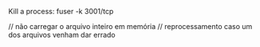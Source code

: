 Kill a process: fuser -k 3001/tcp

// não carregar o arquivo inteiro em memória
// reprocessamento caso um dos arquivos venham dar errado

